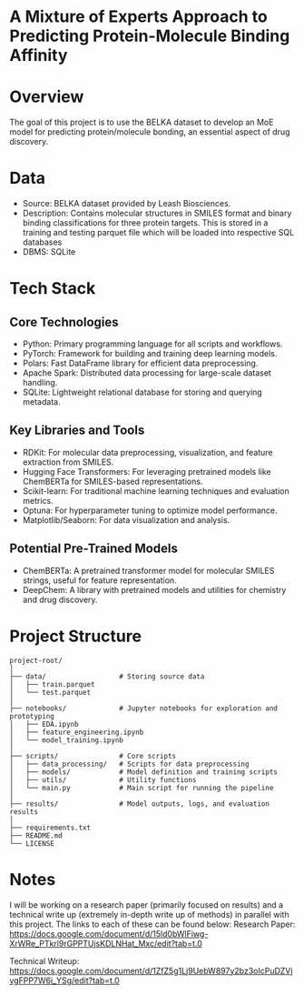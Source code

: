 # A Mixture of Experts Approach to Predicting Protein-Molecule Binding Affinity
# Overview
The goal of this project is to use the BELKA dataset to develop an MoE model for predicting protein/molecule bonding, an essential aspect of drug discovery.

# Data
- Source: BELKA dataset provided by Leash Biosciences.
- Description: Contains molecular structures in SMILES format and binary binding classifications for three protein targets. This is stored in a training and testing parquet file which will be loaded into respective SQL databases
- DBMS: SQLite

# Tech Stack
## Core Technologies
- Python: Primary programming language for all scripts and workflows.
- PyTorch: Framework for building and training deep learning models.
- Polars: Fast DataFrame library for efficient data preprocessing.
- Apache Spark: Distributed data processing for large-scale dataset handling.
- SQLite: Lightweight relational database for storing and querying metadata.

## Key Libraries and Tools
- RDKit: For molecular data preprocessing, visualization, and feature extraction from SMILES.
- Hugging Face Transformers: For leveraging pretrained models like ChemBERTa for SMILES-based representations.
- Scikit-learn: For traditional machine learning techniques and evaluation metrics.
- Optuna: For hyperparameter tuning to optimize model performance.
- Matplotlib/Seaborn: For data visualization and analysis.

## Potential Pre-Trained Models
- ChemBERTa: A pretrained transformer model for molecular SMILES strings, useful for feature representation.
- DeepChem: A library with pretrained models and utilities for chemistry and drug discovery.

# Project Structure
```
project-root/
│
├── data/                  # Storing source data    
│   ├── train.parquet
│   └── test.parquet
│
├── notebooks/             # Jupyter notebooks for exploration and prototyping
│   ├── EDA.ipynb  
│   ├── feature_engineering.ipynb
│   └── model_training.ipynb
│
├── scripts/               # Core scripts
│   ├── data_processing/   # Scripts for data preprocessing
│   ├── models/            # Model definition and training scripts
│   ├── utils/             # Utility functions
│   └── main.py            # Main script for running the pipeline
│
├── results/               # Model outputs, logs, and evaluation results
│
├── requirements.txt       
├── README.md           
└── LICENSE    
```

# Notes
I will be working on a research paper (primarily focused on results) and a technical write up (extremely in-depth write up of methods) in parallel with this project. The links to each of these can be found below:
Research Paper: https://docs.google.com/document/d/15ld0bWlFiwg-XrWRe_PTkrl9rGPPTUjsKDLNHat_Mxc/edit?tab=t.0

Technical Writeup: https://docs.google.com/document/d/1ZfZ5g1Lj9UebW897y2bz3oIcPuDZVjvgFPP7W6i_YSg/edit?tab=t.0